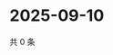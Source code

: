 # 2025-09-10

共 0 条

<!-- BEGIN ZHIHUQUESTIONS -->
<!-- 最后更新时间 Wed Sep 10 2025 11:21:14 GMT+0800 (China Standard Time) -->

<!-- END ZHIHUQUESTIONS -->
